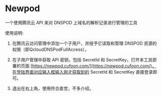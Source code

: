 # Newpod

一个使用腾讯云 API 来对 DNSPOD 上域名的解析记录进行管理的工具

使用说明:

1. 在腾讯云访问管理中添加一个子用户，并授予它读取和管理 DNSPOD 资源的权限（即QcloudDNSPodFullAccess）。

2. 在子用户管理中获取 API 密钥，包括 SecretId 和 SecretKey，打开本工具部署的页面 [https://newpod.cufoon.com/](https://newpod.cufoon.com/)，在登陆界面对应输入框输入刚才获取到的 SecretId 和 SecretKey 直接登录即可。

3. 退出在右上角，使用符合直觉，不多介绍。
